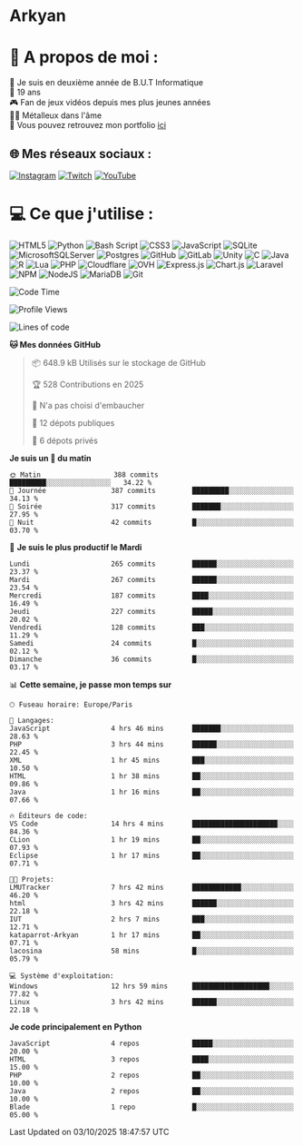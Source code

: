 # Arkyan
 # 💫 A propos de moi :
📖 Je suis en deuxième année de B.U.T Informatique  
🎂 19 ans  
🎮 Fan de jeux vidéos depuis mes plus jeunes années  
🤘🏻 Métalleux dans l'âme  
📕 Vous pouvez retrouvez mon portfolio [ici](https://arkyanportfolio.netlify.app/)

## 🌐 Mes réseaux sociaux :
[![Instagram](https://img.shields.io/badge/Instagram-%23E4405F.svg?logo=Instagram&logoColor=white)](https://instagram.com/arkyan25) [![Twitch](https://img.shields.io/badge/Twitch-%239146FF.svg?logo=Twitch&logoColor=white)](https://twitch.tv/arkyan_) [![YouTube](https://img.shields.io/badge/YouTube-%23FF0000.svg?logo=YouTube&logoColor=white)](https://youtube.com/@arkyan_) 

# 💻 Ce que j'utilise :
![HTML5](https://img.shields.io/badge/html5-%23E34F26.svg?style=for-the-badge&logo=html5&logoColor=white) ![Python](https://img.shields.io/badge/python-3670A0?style=for-the-badge&logo=python&logoColor=ffdd54) ![Bash Script](https://img.shields.io/badge/bash_script-%23121011.svg?style=for-the-badge&logo=gnu-bash&logoColor=white) ![CSS3](https://img.shields.io/badge/css3-%231572B6.svg?style=for-the-badge&logo=css3&logoColor=white) ![JavaScript](https://img.shields.io/badge/javascript-%23323330.svg?style=for-the-badge&logo=javascript&logoColor=%23F7DF1E) ![SQLite](https://img.shields.io/badge/sqlite-%2307405e.svg?style=for-the-badge&logo=sqlite&logoColor=white) ![MicrosoftSQLServer](https://img.shields.io/badge/Microsoft%20SQL%20Server-CC2927?style=for-the-badge&logo=microsoft%20sql%20server&logoColor=white) ![Postgres](https://img.shields.io/badge/postgres-%23316192.svg?style=for-the-badge&logo=postgresql&logoColor=white) ![GitHub](https://img.shields.io/badge/github-%23121011.svg?style=for-the-badge&logo=github&logoColor=white) ![GitLab](https://img.shields.io/badge/gitlab-%23181717.svg?style=for-the-badge&logo=gitlab&logoColor=white) ![Unity](https://img.shields.io/badge/unity-%23000000.svg?style=for-the-badge&logo=unity&logoColor=white)  ![C](https://img.shields.io/badge/c-%2300599C.svg?style=for-the-badge&logo=c&logoColor=white) ![Java](https://img.shields.io/badge/java-%23ED8B00.svg?style=for-the-badge&logo=openjdk&logoColor=white) ![R](https://img.shields.io/badge/r-%23276DC3.svg?style=for-the-badge&logo=r&logoColor=white)
![Lua](https://img.shields.io/badge/lua-%232C2D72.svg?style=for-the-badge&logo=lua&logoColor=white) ![PHP](https://img.shields.io/badge/php-%23777BB4.svg?style=for-the-badge&logo=php&logoColor=white) ![Cloudflare](https://img.shields.io/badge/Cloudflare-F38020?style=for-the-badge&logo=Cloudflare&logoColor=white) ![OVH](https://img.shields.io/badge/ovh-%23123F6D.svg?style=for-the-badge&logo=ovh&logoColor=#123F6D) ![Express.js](https://img.shields.io/badge/express.js-%23404d59.svg?style=for-the-badge&logo=express&logoColor=%2361DAFB) ![Chart.js](https://img.shields.io/badge/chart.js-F5788D.svg?style=for-the-badge&logo=chart.js&logoColor=white) ![Laravel](https://img.shields.io/badge/laravel-%23FF2D20.svg?style=for-the-badge&logo=laravel&logoColor=white) ![NPM](https://img.shields.io/badge/NPM-%23CB3837.svg?style=for-the-badge&logo=npm&logoColor=white) ![NodeJS](https://img.shields.io/badge/node.js-6DA55F?style=for-the-badge&logo=node.js&logoColor=white) ![MariaDB](https://img.shields.io/badge/MariaDB-003545?style=for-the-badge&logo=mariadb&logoColor=white) ![Git](https://img.shields.io/badge/git-%23F05033.svg?style=for-the-badge&logo=git&logoColor=white)

<!--START_SECTION:waka-->
![Code Time](http://img.shields.io/badge/Code%20Time-429%20hrs%2010%20mins-blue)

![Profile Views](http://img.shields.io/badge/Vues%20du%20profil-0-blue)

![Lines of code](https://img.shields.io/badge/Depuis%20Hello%20World%2C%20j%27ai%20%C3%A9crit-4.1%20million%20Lignes%20de%20code-blue)

**🐱 Mes données GitHub** 

> 📦 648.9 kB Utilisés sur le stockage de GitHub 
 > 
> 🏆 528 Contributions en 2025
 > 
> 🚫 N'a pas choisi d'embaucher
 > 
> 📜 12 dépots publiques 
 > 
> 🔑 6 dépots privés 
 > 
**Je suis un 🐤 du matin** 

```text
🌞 Matin                  388 commits         █████████░░░░░░░░░░░░░░░░   34.22 % 
🌆 Journée                387 commits         █████████░░░░░░░░░░░░░░░░   34.13 % 
🌃 Soirée                 317 commits         ███████░░░░░░░░░░░░░░░░░░   27.95 % 
🌙 Nuit                   42 commits          █░░░░░░░░░░░░░░░░░░░░░░░░   03.70 % 
```
📅 **Je suis le plus productif le Mardi** 

```text
Lundi                    265 commits         ██████░░░░░░░░░░░░░░░░░░░   23.37 % 
Mardi                    267 commits         ██████░░░░░░░░░░░░░░░░░░░   23.54 % 
Mercredi                 187 commits         ████░░░░░░░░░░░░░░░░░░░░░   16.49 % 
Jeudi                    227 commits         █████░░░░░░░░░░░░░░░░░░░░   20.02 % 
Vendredi                 128 commits         ███░░░░░░░░░░░░░░░░░░░░░░   11.29 % 
Samedi                   24 commits          █░░░░░░░░░░░░░░░░░░░░░░░░   02.12 % 
Dimanche                 36 commits          █░░░░░░░░░░░░░░░░░░░░░░░░   03.17 % 
```


📊 **Cette semaine, je passe mon temps sur** 

```text
🕑︎ Fuseau horaire: Europe/Paris

💬 Langages: 
JavaScript               4 hrs 46 mins       ███████░░░░░░░░░░░░░░░░░░   28.63 % 
PHP                      3 hrs 44 mins       ██████░░░░░░░░░░░░░░░░░░░   22.45 % 
XML                      1 hr 45 mins        ███░░░░░░░░░░░░░░░░░░░░░░   10.50 % 
HTML                     1 hr 38 mins        ██░░░░░░░░░░░░░░░░░░░░░░░   09.86 % 
Java                     1 hr 16 mins        ██░░░░░░░░░░░░░░░░░░░░░░░   07.66 % 

🔥 Éditeurs de code: 
VS Code                  14 hrs 4 mins       █████████████████████░░░░   84.36 % 
CLion                    1 hr 19 mins        ██░░░░░░░░░░░░░░░░░░░░░░░   07.93 % 
Eclipse                  1 hr 17 mins        ██░░░░░░░░░░░░░░░░░░░░░░░   07.71 % 

🐱‍💻 Projets: 
LMUTracker               7 hrs 42 mins       ████████████░░░░░░░░░░░░░   46.20 % 
html                     3 hrs 42 mins       ██████░░░░░░░░░░░░░░░░░░░   22.18 % 
IUT                      2 hrs 7 mins        ███░░░░░░░░░░░░░░░░░░░░░░   12.71 % 
kataparrot-Arkyan        1 hr 17 mins        ██░░░░░░░░░░░░░░░░░░░░░░░   07.71 % 
lacosina                 58 mins             █░░░░░░░░░░░░░░░░░░░░░░░░   05.79 % 

💻 Système d'exploitation: 
Windows                  12 hrs 59 mins      ███████████████████░░░░░░   77.82 % 
Linux                    3 hrs 42 mins       ██████░░░░░░░░░░░░░░░░░░░   22.18 % 
```

**Je code principalement en Python** 

```text
JavaScript               4 repos             █████░░░░░░░░░░░░░░░░░░░░   20.00 % 
HTML                     3 repos             ████░░░░░░░░░░░░░░░░░░░░░   15.00 % 
PHP                      2 repos             ██░░░░░░░░░░░░░░░░░░░░░░░   10.00 % 
Java                     2 repos             ██░░░░░░░░░░░░░░░░░░░░░░░   10.00 % 
Blade                    1 repo              █░░░░░░░░░░░░░░░░░░░░░░░░   05.00 % 
```




 Last Updated on 03/10/2025 18:47:57 UTC
<!--END_SECTION:waka-->

<!--START_SECTION:SHOW_PROJECTS-->
<!--END_SECTION:SHOW_PROJECTS-->

<!--START_SECTION:SHOW_LINES_OF_CODE-->
<!--END_SECTION:SHOW_LINES_OF_CODE-->

<!--START_SECTION:SHOW_TOTAL_CODE_TIME-->
<!--END_SECTION:SHOW_TOTAL_CODE_TIME-->

<!--START_SECTION:SHOW_PROFILE_VIEWS-->
<!--END_SECTION:SHOW_PROFILE_VIEWS-->

<!--START_SECTION:SHOW_COMMIT-->
<!--END_SECTION:SHOW_COMMIT-->

<!--START_SECTION:SHOW_DAYS_OF_WEEK-->
<!--END_SECTION:SHOW_DAYS_OF_WEEK-->

<!--START_SECTION:SHOW_LANGUAGE-->
<!--END_SECTION:SHOW_LANGUAGE-->

<!--START_SECTION:SHOW_TIMEZONE-->
<!--END_SECTION:SHOW_TIMEZONE-->

<!--START_SECTION:SHOW_LANGUAGE_PER_REPO-->
<!--END_SECTION:SHOW_LANGUAGE_PER_REPO-->

<!--START_SECTION:SHOW_SHORT_INFO-->
<!--END_SECTION:SHOW_SHORT_INFO-->
